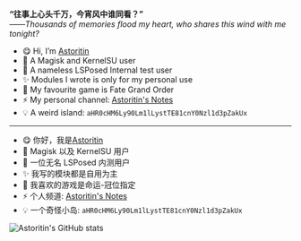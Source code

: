 **“往事上心头千万，今宵风中谁同看？”**   
 *——Thousands of memories flood my heart, who shares this wind with me tonight?*   
   
- 😋 Hi, I’m [Astoritin](https://github.com/Astoritin)
- 🌱 A Magisk and KernelSU user
- 🎉 A nameless LSPosed Internal test user
- ✨ Modules I wrote is only for my personal use
- 🚀 My favourite game is Fate Grand Order
- ⚡ My personal channel: [Astoritin's Notes](https://t.me/astoritinn)
- 💡 A weird island: `aHR0cHM6Ly90Lm1lLystTE81cnY0Nzl1d3pZakUx`
---
- 😋 你好，我是[Astoritin](https://github.com/Astoritin)
- 🌱 Magisk 以及 KernelSU 用户
- 🎉 一位无名 LSPosed 内测用户
- ✨ 我写的模块都是自用为主
- 🚀 我喜欢的游戏是命运-冠位指定
- ⚡ 个人频道: [Astoritin's Notes](https://t.me/astoritinn)
- 💡 一个奇怪小岛: `aHR0cHM6Ly90Lm1lLystTE81cnY0Nzl1d3pZakUx`
   
![Astoritin's GitHub stats](https://github-readme-stats.vercel.app/api?username=Astoritin&show_icons=true)
